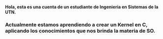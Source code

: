#### Hola, esta es una cuenta de un estudiante de Ingenieria en Sistemas de la UTN.

### Actualmente estamos aprendiendo a crear un Kernel en C, aplicando los conocimientos que nos brinda la materia de SO.

<!--
**sgorbea/sgorbea** is a ✨ _special_ ✨ repository because its `README.md` (this file) appears on your GitHub profile.

Here are some ideas to get you started:

- 🔭 I’m currently working on ...
- 🌱 I’m currently learning ...
- 👯 I’m looking to collaborate on ...
- 🤔 I’m looking for help with ...
- 💬 Ask me about ...
- 📫 How to reach me: ...
- 😄 Pronouns: ...
- ⚡ Fun fact: ...
-->

